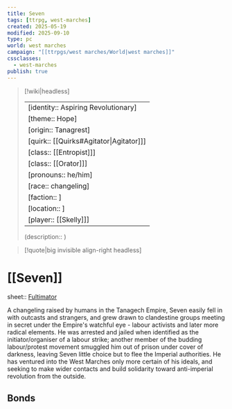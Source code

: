 ```yaml
---
title: Seven
tags: [ttrpg, west-marches]
created: 2025-05-19
modified: 2025-09-10
type: pc
world: west marches
campaign: "[[ttrpgs/west marches/World|west marches]]"
cssclasses:
  - west-marches
publish: true
---
```


> [!wiki|headless]
>
> |               |
> | ------------- |
> | [identity:: Aspiring Revolutionary] |
> | [theme:: Hope] |
> | [origin:: Tanagrest] |
> | [quirk:: [[Quirks#Agitator\|Agitator]]] |
> | [class:: [[Entropist]]] |
> | [class:: [[Orator]]] |
> | [pronouns:: he/him] |
> | [race:: changeling] |
> | [faction:: ] |
> | [location:: ] |
> | [player:: [[Skelly]]] |
>
> (description:: )

> [!quote|big invisible align-right headless]

# [[Seven]]

sheet:: [Fultimator](https://fultimator.com/character-sheet/v6Zq3xHW03yRWiHOkoas)

A changeling raised by humans in the Tanagech Empire, Seven easily fell in with outcasts and strangers, and grew drawn to clandestine groups meeting in secret under the Empire's watchful eye - labour activists and later more radical elements. He was arrested and jailed when identified as the initiator/organiser of a labour strike; another member of the budding labour/protest movement smuggled him out of prison under cover of darkness, leaving Seven little choice but to flee the Imperial authorities. He has ventured into the West Marches only more certain of his ideals, and seeking to make wider contacts and build solidarity toward anti-imperial revolution from the outside.

## Bonds
